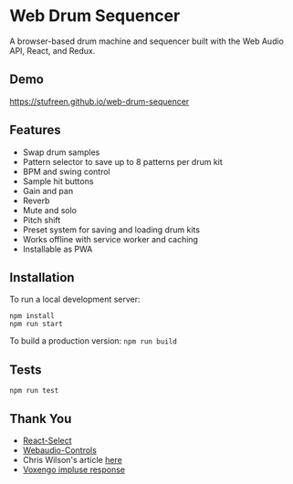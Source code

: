 # Web Drum Sequencer

A browser-based drum machine and sequencer built with the Web Audio API, React, and Redux.

## Demo

https://stufreen.github.io/web-drum-sequencer

## Features
 * Swap drum samples
 * Pattern selector to save up to 8 patterns per drum kit
 * BPM and swing control
 * Sample hit buttons
 * Gain and pan
 * Reverb
 * Mute and solo
 * Pitch shift
 * Preset system for saving and loading drum kits
 * Works offline with service worker and caching
 * Installable as PWA

## Installation

To run a local development server:
```
npm install
npm run start
```

To build a production version: `npm run build`

## Tests

```
npm run test
```

## Thank You
 * [React-Select](https://github.com/JedWatson/react-select)
 * [Webaudio-Controls](https://github.com/g200kg/webaudio-controls)
 * Chris Wilson's article [here](https://www.html5rocks.com/en/tutorials/audio/scheduling/)
 * [Voxengo impluse response](https://www.voxengo.com/impulses/)
 